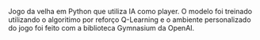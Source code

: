 Jogo da velha em Python que utiliza IA como player. O modelo foi treinado utilizando o algoritimo por reforço Q-Learning e o ambiente personalizado do jogo foi feito com a biblioteca Gymnasium da OpenAI.
